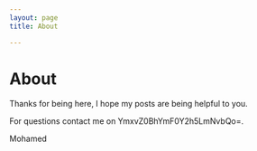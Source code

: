 ```yaml
---
layout: page 
title: About

---
```

<h1>About</h1> 
Thanks for being here, I hope my posts are being helpful to you.

For questions contact me on YmxvZ0BhYmF0Y2h5LmNvbQo=.

Mohamed
